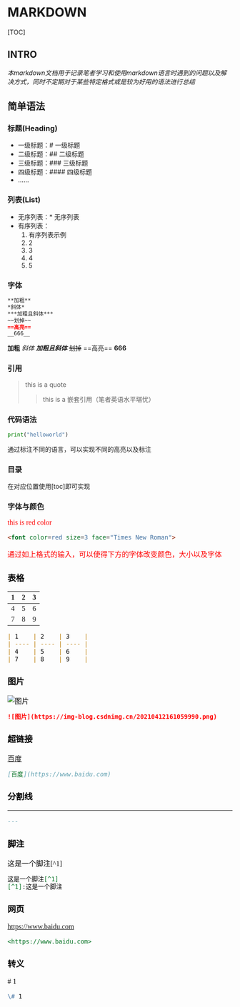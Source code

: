 # MARKDOWN
[TOC]
## INTRO
*本markdown文档用于记录笔者学习和使用markdown语言时遇到的问题以及解决方式，同时不定期对于某些特定格式或是较为好用的语法进行总结*
## 简单语法
### 标题(Heading)
* 一级标题：# 一级标题
* 二级标题：## 二级标题
* 三级标题：### 三级标题
* 四级标题：#### 四级标题
* ......
### 列表(List)
* 无序列表：* 无序列表
* 有序列表：
  1. 有序列表示例  
  2. 2
  3. 3
  4. 4
  5. 5
### 字体
```markdown
**加粗**
*斜体*
***加粗且斜体***
~~划掉~~
==高亮==
__666__
```
**加粗**
*斜体*
***加粗且斜体***
~~划掉~~
==高亮==
__666__
### 引用
> this is a quote
> > this is a 嵌套引用（笔者英语水平堪忧）

### 代码语法
```py
print("helloworld")
```
通过标注不同的语言，可以实现不同的高亮以及标注
### 目录
在对应位置使用[toc]即可实现

### 字体与颜色

<div>
<font color=red size=3 face="Times New Roman">
this is red color  


```md
<font color=red size=3 face="Times New Roman">
```
通过如上格式的输入，可以使得下方的字体改变颜色，大小以及字体
</div>
<font color=black size=3 face="Times New Roman">

### 表格
| 1    | 2    | 3    |
| ---- | ---- | ---- |
| 4    | 5    | 6    |
| 7    | 8    | 9    |

```md
| 1    | 2    | 3    |
| ---- | ---- | ---- |
| 4    | 5    | 6    |
| 7    | 8    | 9    |
```
### 图片
![图片](https://img-blog.csdnimg.cn/20210412161059990.png)

```md
![图片](https://img-blog.csdnimg.cn/20210412161059990.png)
```
### 超链接
[百度](https://www.baidu.com)

```md
[百度](https://www.baidu.com)
```
### 分割线
---
```md
---
```
### 脚注
这是一个脚注[^1]

```md
这是一个脚注[^1]
[^1]:这是一个脚注
```
### 网页
<https://www.baidu.com>

```md
<https://www.baidu.com>
```
### 转义
\# 1

```md
\# 1
```



